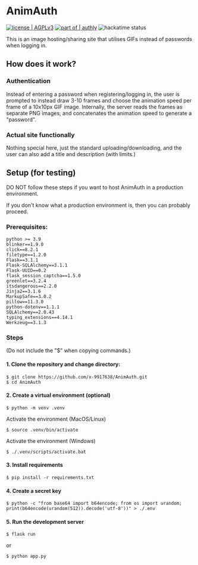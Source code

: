 # AnimAuth
[![license | AGPLv3](https://img.shields.io/badge/license-AGPLv3-blue)](https://www.gnu.org/licenses/agpl-3.0.html)
[![part of | authly](https://img.shields.io/badge/part_of-authly-%23f1c40f)](https://authly.hackclub.com)
![hackatime status](https://hackatime-badge.hackclub.com/U091HKKKJRH/AuthlyProject)

This is an image hosting/sharing site that utilises GIFs 
instead of passwords when logging in.

## How does it work?
### Authentication
Instead of entering a password when registering/logging in,
the user is prompted to instead draw 3-10 frames and choose
the animation speed per frame of a 10x10px GIF image. 
Internally, the server reads the frames as separate PNG images, 
and concatenates the animation speed to generate a "password".

### Actual site functionally
Nothing special here, just the standard uploading/downloading,
and the user can also add a title and description
(with limits.)

## Setup (for testing)
DO NOT follow these steps if you want to host 
AnimAuth in a production environment.

If you don't know what a production environment is, then 
you can probably proceed.
### Prerequisites:
```
python >= 3.9
blinker==1.9.0
click==8.2.1
filetype==1.2.0
Flask==3.1.1
Flask-SQLAlchemy==3.1.1
Flask-UUID==0.2
flask_session_captcha==1.5.0
greenlet==3.2.4
itsdangerous==2.2.0
Jinja2==3.1.6
MarkupSafe==3.0.2
pillow==11.3.0
python-dotenv==1.1.1
SQLAlchemy==2.0.43
typing_extensions==4.14.1
Werkzeug==3.1.3
```
### Steps
(Do not include the "$" when copying commands.)
#### 1. Clone the repository and change directory:
```shell
$ git clone https://github.com/x-9917638/AnimAuth.git
$ cd AnimAuth
```
#### 2. Create a virtual environment (optional)
```shell
$ python -m venv .venv
```
Activate the environment (MacOS/Linux)
```shell
$ source .venv/bin/activate
```
Activate the environment (Windows)
```shell
$ ./.venv/scripts/activate.bat
```
#### 3. Install requirements
```shell
$ pip install -r requirements.txt
```
#### 4. Create a secret key
```shell
$ python -c "from base64 import b64encode; from os import urandom; print(b64encode(urandom(512)).decode('utf-8'))" > ./.env
```
#### 5. Run the development server
```shell
$ flask run 
```
or 
```shell
$ python app.py
```
